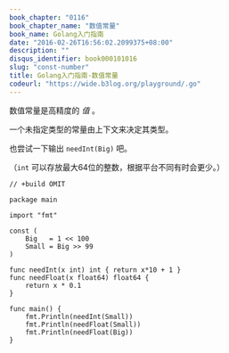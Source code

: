 ```yaml
---
book_chapter: "0116"
book_chapter_name: "数值常量"
book_name: Golang入门指南
date: "2016-02-26T16:56:02.2099375+08:00"
description: ""
disqus_identifier: book000101016
slug: "const-number"
title: Golang入门指南-数值常量
codeurl: "https://wide.b3log.org/playground/.go"
---
```





数值常量是高精度的 _值_ 。

一个未指定类型的常量由上下文来决定其类型。

也尝试一下输出 `needInt(Big)` 吧。

（`int` 可以存放最大64位的整数，根据平台不同有时会更少。）

```
// +build OMIT

package main

import "fmt"

const (
	Big   = 1 << 100
	Small = Big >> 99
)

func needInt(x int) int { return x*10 + 1 }
func needFloat(x float64) float64 {
	return x * 0.1
}

func main() {
	fmt.Println(needInt(Small))
	fmt.Println(needFloat(Small))
	fmt.Println(needFloat(Big))
}

```

